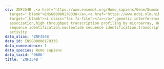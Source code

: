 ```yaml
---
csv: ZNF354B ,<a href="https://www.ensembl.org/Homo_sapiens/Gene/Summary?db=core;g=ENSG00000178338"
  target="_blank">ENSG00000178338</a>,<a href="https://www.ncbi.nlm.nih.gov/pubmed/28369544"
  target="_blank"><i class="fas fa-file"></i></a>",genetic interference,functional
  association,high throughput transcription profiling by microarray, HF73 cells,nucleotide
  sequence identification,nucleotide sequence identification,transcriptional regulation,up-regulates
  activity
data_alias: 'ZNF354B '
data_id: ENSG00000178338
data_numevidence: 1
data_species: Homo sapiens
data_taxid: '9606'
title: 'ZNF354B '
---
```


